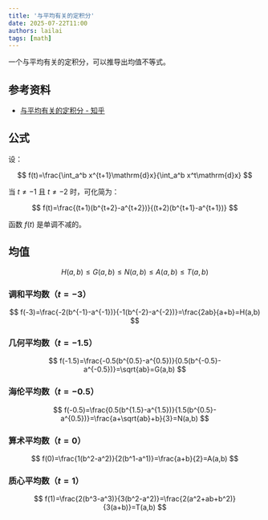 ```yaml
---
title: '与平均有关的定积分'
date: 2025-07-22T11:00
authors: lailai
tags: [math]
---
```


一个与平均有关的定积分，可以推导出均值不等式。

<!-- truncate -->

## 参考资料

- [与平均有关的定积分 - 知乎](https://zhuanlan.zhihu.com/p/601496318)

## 公式

设：

$$
f(t)=\frac{\int_a^b x^{t+1}\mathrm{d}x}{\int_a^b x^t\mathrm{d}x}
$$

当 $t\ne -1$ 且 $t\ne -2$ 时，可化简为：

$$
f(t)=\frac{(t+1)(b^{t+2}-a^{t+2})}{(t+2)(b^{t+1}-a^{t+1})}
$$

函数 $f(t)$ 是单调不减的。

<Desmos id="jqbeguzcnr" />

## 均值

$$
H(a,b)\le G(a,b)\le N(a,b)\le A(a,b)\le T(a,b)
$$

### 调和平均数（$t=-3$）

$$
f(-3)=\frac{-2(b^{-1}-a^{-1})}{-1(b^{-2}-a^{-2})}=\frac{2ab}{a+b}=H(a,b)
$$

### 几何平均数（$t=-1.5$）

$$
f(-1.5)=\frac{-0.5(b^{0.5}-a^{0.5})}{0.5(b^{-0.5}-a^{-0.5})}=\sqrt{ab}=G(a,b)
$$

### 海伦平均数（$t=-0.5$）

$$
f(-0.5)=\frac{0.5(b^{1.5}-a^{1.5})}{1.5(b^{0.5}-a^{0.5})}=\frac{a+\sqrt{ab}+b}{3}=N(a,b)
$$

### 算术平均数（$t=0$）

$$
f(0)=\frac{1(b^2-a^2)}{2(b^1-a^1)}=\frac{a+b}{2}=A(a,b)
$$

### 质心平均数（$t=1$）

$$
f(1)=\frac{2(b^3-a^3)}{3(b^2-a^2)}=\frac{2(a^2+ab+b^2)}{3(a+b)}=T(a,b)
$$
